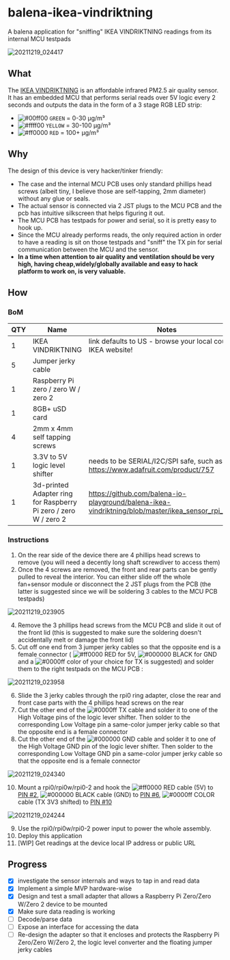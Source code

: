 # balena-ikea-vindriktning
A balena application for "sniffing" IKEA VINDRIKTNING readings from its internal MCU testpads

![20211219_024417](https://user-images.githubusercontent.com/2338223/146661877-2d85e8ae-82fe-46ab-b8d5-11085ea2a66a.jpg)

## What
The [IKEA VINDRIKTNING](ikea.com/us/en/p/vindriktning-air-quality-sensor-60515911/) is an affordable infrared PM2.5 air quality sensor. It has an embedded MCU that performs serial reads over 5V logic every 2 seconds and outputs the data in the form of a 3 stage RGB LED strip:

* ![#00ff00](https://via.placeholder.com/15/00ff00/000000?text=+) `GREEN` = 0-30 μg/m³
* ![#ffff00](https://via.placeholder.com/15/ffff00/000000?text=+) `YELLOW` = 30-100 μg/m³
* ![#ff0000](https://via.placeholder.com/15/ff0000/000000?text=+) `RED` = 100+ μg/m³

## Why
The design of this device is very hacker/tinker friendly: 

* The case and the internal MCU PCB uses only standard phillips head screws (albeit tiny, I believe those are self-tapping, 2mm diameter) without any glue or seals.
* The actual sensor is connected via 2 JST plugs to the MCU PCB and the pcb has intuitive silkscreen that helps figuring it out. 
* The MCU PCB has testpads for power and serial, so it is pretty easy to hook up. 
* Since the MCU already performs reads, the only required action in order to have a reading is sit on those testpads and "sniff" the TX pin for serial communication between the MCU and the sensor.
* __In a time when attention to air quality and ventilation should be very high, having cheap,widely/globally available and easy to hack platform to work on, is very valuable.__

## How

### BoM

| QTY | Name | Notes |
|---|---|---|
| 1 | IKEA VINDRIKTNING | link defaults to US - browse your local country IKEA website! |
| 5 | Jumper jerky cable |  |
| 1 | Raspberry Pi zero / zero W / zero 2 |  |
| 1 | 8GB+ uSD card |  |
| 4 | 2mm x 4mm self tapping screws |  |
| 1 | 3.3V to 5V logic level shifter | needs to be SERIAL/I2C/SPI safe, such as https://www.adafruit.com/product/757 |
| 1 | 3d-printed Adapter ring for Raspberry Pi zero / zero W / zero 2 | https://github.com/balena-io-playground/balena-ikea-vindriktning/blob/master/ikea_sensor_rpi_ring.stl |

### Instructions

1. On the rear side of the device there are 4 phillips head screws to remove (you will need a decently long shaft screwdiver to access them)
2. Once the 4 screws are removed, the front and rear parts can be gently pulled to reveal the interior. You can either slide off the whole fan+sensor module or disconnect the 2 JST plugs from the PCB (the latter is suggested since we will be soldering 3 cables to the MCU PCB testpads)

![20211219_023905](https://user-images.githubusercontent.com/2338223/146662948-8405a5e5-0c9c-4823-b3bf-f39b96991f64.jpg)

4. Remove the 3 phillips head screws from the MCU PCB and slide it out of the front lid (this is suggested to make sure the soldering doesn't accidentally melt or damage the front lid)
5. Cut off one end from 3 jumper jerky cables so that the opposite end is a female connector ( ![#ff0000](https://via.placeholder.com/15/ff0000/000000?text=+) RED for 5V, ![#000000](https://via.placeholder.com/15/000000/000000?text=+) BLACK for GND and a ![#0000ff](https://via.placeholder.com/15/0000ff/000000?text=+) color of your choice for TX is suggested) and solder them to the right testpads on the MCU PCB :

![20211219_023958](https://user-images.githubusercontent.com/2338223/146662017-4a929e2f-c2af-44c8-ad31-32920f8cc48b.jpg)

6. Slide the 3 jerky cables through the rpi0 ring adapter, close the rear and front case parts with the 4 phillips head screws on the rear
7. Cut the other end of the ![#0000ff](https://via.placeholder.com/15/0000ff/000000?text=+) TX cable and solder it to one of the High Voltage pins of the logic lever shifter. Then solder to the corresponding Low Voltage pin a same-color jumper jerky cable so that the opposite end is a female connector
8. Cut the other end of the ![#000000](https://via.placeholder.com/15/000000/000000?text=+) GND cable and solder it to one of the High Voltage GND pin of the logic lever shifter. Then solder to the corresponding Low Voltage GND pin a same-color jumper jerky cable so that the opposite end is a female connector

![20211219_024340](https://user-images.githubusercontent.com/2338223/146662115-afcb78f6-d835-47eb-8c23-06c1971dcadb.jpg)

10. Mount a rpi0/rpi0w/rpi0-2 and hook the ![#ff0000](https://via.placeholder.com/15/ff0000/000000?text=+) RED cable (5V) to [PIN #2](https://pinout.xyz/pinout/5v_power), ![#000000](https://via.placeholder.com/15/000000/000000?text=+) BLACK cable (GND) to [PIN #6](https://pinout.xyz/pinout/ground), ![#0000ff](https://via.placeholder.com/15/0000ff/000000?text=+) COLOR cable (TX 3V3 shifted) to [PIN #10](https://pinout.xyz/pinout/pin10_gpio15)

![20211219_024244](https://user-images.githubusercontent.com/2338223/146662032-303c675f-6135-4ca0-a75f-7a3017edafe9.jpg)

9. Use the rpi0/rpi0w/rpi0-2 power input to power the whole assembly.
10. Deploy this application
11. [WIP] Get readings at the device local IP address or public URL

## Progress

- [x] investigate the sensor internals and ways to tap in and read data
- [x] Implement a simple MVP hardware-wise
- [x] Design and test a small adapter that allows a Raspberry Pi Zero/Zero W/Zero 2 device to be mounted
- [x] Make sure data reading is working
- [ ] Decode/parse data
- [ ] Expose an interface for accessing the data
- [ ] Re-design the adapter so that it encloses and protects the Raspberry Pi Zero/Zero W/Zero 2, the logic level converter and the floating jumper jerky cables
